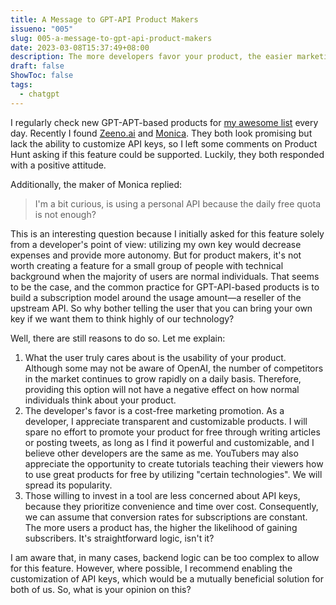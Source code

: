 ```yaml
---
title: A Message to GPT-API Product Makers
issueno: "005"
slug: 005-a-message-to-gpt-api-product-makers
date: 2023-03-08T15:37:49+08:00
description: The more developers favor your product, the easier marketing it would be.
draft: false
ShowToc: false
tags:
  - chatgpt
---
```


I regularly check new GPT-APT-based products for [my awesome list](https://github.com/reorx/awesome-chatgpt-api) every day. Recently I found [Zeeno.ai](https://www.producthunt.com/posts/zeeno-ai) and [Monica](https://www.producthunt.com/posts/monica-3). They both look promising but lack the ability to customize API keys, so I left some comments on Product Hunt asking if this feature could be supported. Luckily, they both responded with a positive attitude.

Additionally, the maker of Monica replied:
> I'm a bit curious, is using a personal API because the daily free quota is not enough?

This is an interesting question because I initially asked for this feature solely from a developer's point of view: utilizing my own key would decrease expenses and provide more autonomy. But for product makers, it's not worth creating a feature for a small group of people with technical background when the majority of users are normal individuals. That seems to be the case, and the common practice for GPT-API-based products is to build a subscription model around the usage amount—a reseller of the upstream API. So why bother telling the user that you can bring your own key if we want them to think highly of our technology?

Well, there are still reasons to do so. Let me explain:
1. What the user truly cares about is the usability of your product. Although some may not be aware of OpenAI, the number of competitors in the market continues to grow rapidly on a daily basis. Therefore, providing this option will not have a negative effect on how normal individuals think about your product.
2. The developer's favor is a cost-free marketing promotion. As a developer, I appreciate transparent and customizable products. I will spare no effort to promote your product for free through writing articles or posting tweets, as long as I find it powerful and customizable, and I believe other developers are the same as me. YouTubers may also appreciate the opportunity to create tutorials teaching their viewers how to use great products for free by utilizing "certain technologies". We will spread its popularity.
3. Those willing to invest in a tool are less concerned about API keys, because they prioritize convenience and time over cost. Consequently, we can assume that conversion rates for subscriptions are constant. The more users a product has, the higher the likelihood of gaining subscribers. It's straightforward logic, isn't it?

I am aware that, in many cases, backend logic can be too complex to allow for this feature. However, where possible, I recommend enabling the customization of API keys, which would be a mutually beneficial solution for both of us. So, what is your opinion on this?